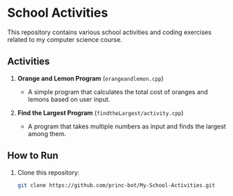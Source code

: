 # School Activities

This repository contains various school activities and coding exercises related to my computer science course.

## Activities

1. **Orange and Lemon Program** (`orangeandlemon.cpp`)
   - A simple program that calculates the total cost of oranges and lemons based on user input.

2. **Find the Largest Program** (`findtheLargest/activity.cpp`)
   - A program that takes multiple numbers as input and finds the largest among them.

## How to Run

1. Clone this repository:
   ```bash
   git clone https://github.com/princ-bot/My-School-Activities.git
